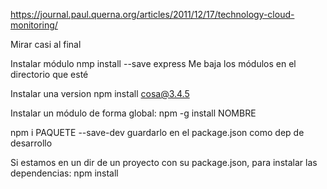 https://journal.paul.querna.org/articles/2011/12/17/technology-cloud-monitoring/

Mirar casi al final


Instalar módulo
nmp install --save express
Me baja los módulos en el directorio que esté

Instalar una version
npm install cosa@3.4.5


Instalar un módulo de forma global:
npm -g install NOMBRE


npm i PAQUETE --save-dev
  guardarlo en el package.json como dep de desarrollo


Si estamos en un dir de un proyecto con su package.json, para instalar las dependencias:
npm install
